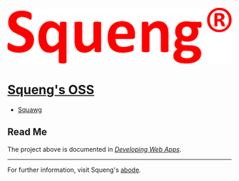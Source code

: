 ![Squeng's logo](SquengL.png)

# [Squeng's OSS](https://github.com/Squoss)

* [Squawg](https://github.com/Squoss/Squawg)

## Read Me

The project above is documented in *[Developing Web Apps](https://leanpub.com/DevWebApps)*.

* * *

For further information, visit Squeng's [abode](https://io.squeng.com/abode/).
